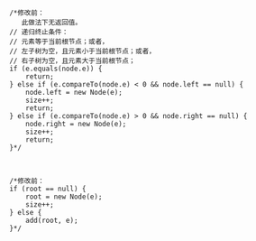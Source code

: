 

        /*修改前：
           此做法下无返回值。
        // 递归终止条件：
        // 元素等于当前根节点；或者，
        // 左子树为空，且元素小于当前根节点；或者，
        // 右子树为空，且元素大于当前根节点；
        if (e.equals(node.e)) {
            return;
        } else if (e.compareTo(node.e) < 0 && node.left == null) {
            node.left = new Node(e);
            size++;
            return;
        } else if (e.compareTo(node.e) > 0 && node.right == null) {
            node.right = new Node(e);
            size++;
            return;
        }*/



        /*修改前：
        if (root == null) {
            root = new Node(e);
            size++;
        } else {
            add(root, e);
        }*/